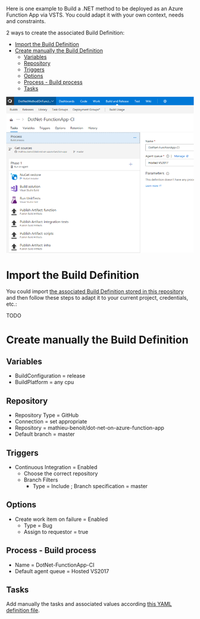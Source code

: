 Here is one example to Build a .NET method to be deployed as an Azure Function App via VSTS. You could adapt it with your own context, needs and constraints.

2 ways to create the associated Build Definition:

- [Import the Build Definition](#import-the-build-definition)
- [Create manually the Build Definition](#create-manually-the-build-definition)
  - [Variables](#variables)
  - [Repository](#repository)
  - [Triggers](#triggers)
  - [Options](#options)
  - [Process - Build process](#process---build-process)
  - [Tasks](#tasks)

![Build Overview](/docs/imgs/DotNet-FunctionApp-CI.PNG)

# Import the Build Definition

You could import [the associated Build Definition stored in this repository](/vsts/DotNet-FunctionApp-CI.json) and then follow these steps to adapt it to your current project, credentials, etc.:

TODO

# Create manually the Build Definition

## Variables

- BuildConfiguration = release
- BuildPlatform = any cpu

## Repository

- Repository Type = GitHub
- Connection = set appropriate
- Repository = mathieu-benoit/dot-net-on-azure-function-app
- Default branch = master

## Triggers

- Continuous Integration = Enabled
  - Choose the correct repository
  - Branch Filters
    - Type = Include ; Branch specification = master

## Options

- Create work item on failure = Enabled
  - Type = Bug
  - Assign to requestor = true

## Process - Build process

- Name = DotNet-FunctionApp-CI
- Default agent queue = Hosted VS2017

## Tasks 

Add manually the tasks and associated values according [this YAML definition file](../vsts/DotNet-FunctionApp-CI.yml).